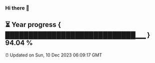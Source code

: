 ### Hi there 👋
⏳ Year progress { ████████████████████████████▁▁ } 94.04 %
---
⏰ Updated on Sun, 10 Dec 2023 06:09:17 GMT

